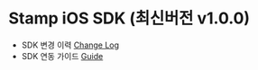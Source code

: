 # Stamp iOS SDK (최신버전 v1.0.0)

- SDK 변경 이력 [Change Log](https://github.com/adbcsdk/Stamp_SDK_iOS/wiki/StampSDK-%EB%B3%80%EA%B2%BD-%EC%9D%B4%EB%A0%A5)
- SDK 연동 가이드 [Guide](https://github.com/adbcsdk/Stamp_SDK_iOS/wiki/StampSDK-iOS-Guide)
